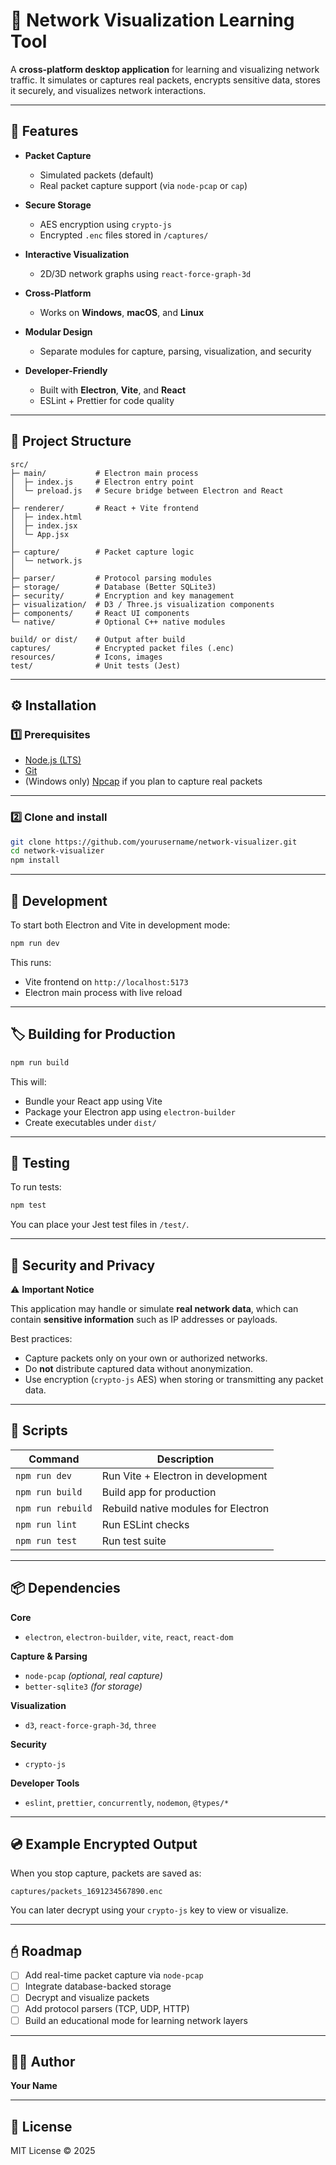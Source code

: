 # 🔸 Network Visualization Learning Tool

A **cross-platform desktop application** for learning and visualizing network traffic.
It simulates or captures real packets, encrypts sensitive data, stores it securely, and visualizes network interactions.

---

## 🚀 Features

- **Packet Capture**
  - Simulated packets (default)
  - Real packet capture support (via `node-pcap` or `cap`)

- **Secure Storage**
  - AES encryption using `crypto-js`
  - Encrypted `.enc` files stored in `/captures/`

- **Interactive Visualization**
  - 2D/3D network graphs using `react-force-graph-3d`

- **Cross-Platform**
  - Works on **Windows**, **macOS**, and **Linux**

- **Modular Design**
  - Separate modules for capture, parsing, visualization, and security

- **Developer-Friendly**
  - Built with **Electron**, **Vite**, and **React**
  - ESLint + Prettier for code quality

---

## 🧩 Project Structure

```
src/
├─ main/           # Electron main process
│  ├─ index.js     # Electron entry point
│  └─ preload.js   # Secure bridge between Electron and React
│
├─ renderer/       # React + Vite frontend
│  ├─ index.html
│  ├─ index.jsx
│  └─ App.jsx
│
├─ capture/        # Packet capture logic
│  └─ network.js
│
├─ parser/         # Protocol parsing modules
├─ storage/        # Database (Better SQLite3)
├─ security/       # Encryption and key management
├─ visualization/  # D3 / Three.js visualization components
├─ components/     # React UI components
└─ native/         # Optional C++ native modules

build/ or dist/    # Output after build
captures/          # Encrypted packet files (.enc)
resources/         # Icons, images
test/              # Unit tests (Jest)
```

---

## ⚙️ Installation

### 1️⃣ Prerequisites

- [Node.js (LTS)](https://nodejs.org/)
- [Git](https://git-scm.com/)
- (Windows only) [Npcap](https://npcap.com/) if you plan to capture real packets

---

### 2️⃣ Clone and install

```bash
git clone https://github.com/yourusername/network-visualizer.git
cd network-visualizer
npm install
```

---

## 🧬 Development

To start both Electron and Vite in development mode:

```bash
npm run dev
```

This runs:

- Vite frontend on `http://localhost:5173`
- Electron main process with live reload

---

## 🏷️ Building for Production

```bash
npm run build
```

This will:

- Bundle your React app using Vite
- Package your Electron app using `electron-builder`
- Create executables under `dist/`

---

## 🤪 Testing

To run tests:

```bash
npm test
```

You can place your Jest test files in `/test/`.

---

## 🔐 Security and Privacy

⚠️ **Important Notice**

This application may handle or simulate **real network data**, which can contain **sensitive information** such as IP addresses or payloads.

Best practices:

- Capture packets only on your own or authorized networks.
- Do **not** distribute captured data without anonymization.
- Use encryption (`crypto-js` AES) when storing or transmitting any packet data.

---

## 🧮 Scripts

| Command           | Description                         |
| ----------------- | ----------------------------------- |
| `npm run dev`     | Run Vite + Electron in development  |
| `npm run build`   | Build app for production            |
| `npm run rebuild` | Rebuild native modules for Electron |
| `npm run lint`    | Run ESLint checks                   |
| `npm run test`    | Run test suite                      |

---

## 📦 Dependencies

**Core**

- `electron`, `electron-builder`, `vite`, `react`, `react-dom`

**Capture & Parsing**

- `node-pcap` _(optional, real capture)_
- `better-sqlite3` _(for storage)_

**Visualization**

- `d3`, `react-force-graph-3d`, `three`

**Security**

- `crypto-js`

**Developer Tools**

- `eslint`, `prettier`, `concurrently`, `nodemon`, `@types/*`

---

## 💿 Example Encrypted Output

When you stop capture, packets are saved as:

```
captures/packets_1691234567890.enc
```

You can later decrypt using your `crypto-js` key to view or visualize.

---

## 🖯️ Roadmap

- [ ] Add real-time packet capture via `node-pcap`
- [ ] Integrate database-backed storage
- [ ] Decrypt and visualize packets
- [ ] Add protocol parsers (TCP, UDP, HTTP)
- [ ] Build an educational mode for learning network layers

---

## 🧑‍💻 Author

**Your Name**

<!--📧 [your.email@example.com](mailto:your.email@example.com)
🌐 [yourwebsite.dev](https://yourwebsite.dev) -->

---

## 📜 License

MIT License © 2025
